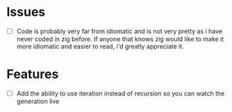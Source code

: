 # Issues
- [ ] Code is probably very far from idiomatic and is not very pretty as i have never coded in zig before. If anyone that knows zig would like to make it more idiomatic and easier to read, i'd greatly appreciate it.

# Features
- [ ] Add the ability to use iteration instead of recursion so you can watch the generation live
